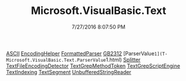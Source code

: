 ﻿---
title: Microsoft.VisualBasic.Text
date: 7/27/2016 8:07:50 PM
---

[ASCII](T-Microsoft.VisualBasic.Text.ASCII.html)
[EncodingHelper](T-Microsoft.VisualBasic.Text.EncodingHelper.html)
[FormattedParser](T-Microsoft.VisualBasic.Text.FormattedParser.html)
[GB2312](T-Microsoft.VisualBasic.Text.GB2312.html)
[ParserValue`1](T-Microsoft.VisualBasic.Text.ParserValue`1.html)
[Splitter](T-Microsoft.VisualBasic.Text.Splitter.html)
[TextFileEncodingDetector](T-Microsoft.VisualBasic.Text.TextFileEncodingDetector.html)
[TextGrepMethodToken](T-Microsoft.VisualBasic.Text.TextGrepMethodToken.html)
[TextGrepScriptEngine](T-Microsoft.VisualBasic.Text.TextGrepScriptEngine.html)
[TextIndexing](T-Microsoft.VisualBasic.Text.TextIndexing.html)
[TextSegment](T-Microsoft.VisualBasic.Text.TextSegment.html)
[UnbufferedStringReader](T-Microsoft.VisualBasic.Text.UnbufferedStringReader.html)
